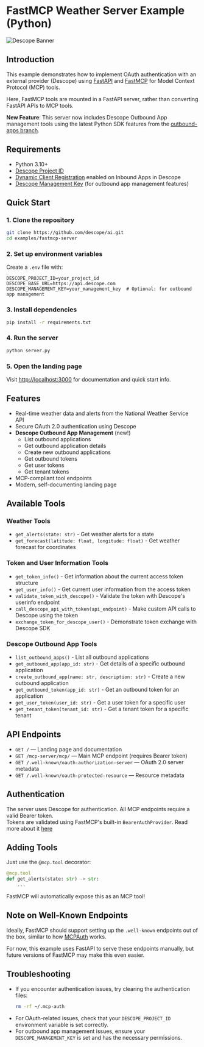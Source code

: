 # FastMCP Weather Server Example (Python)

![Descope Banner](https://github.com/descope/.github/assets/32936811/d904d37e-e3fa-4331-9f10-2880bb708f64)

## Introduction

This example demonstrates how to implement OAuth authentication with an external provider (Descope) using [FastAPI](https://fastapi.tiangolo.com/) and [FastMCP](https://github.com/fastmcp/fastmcp) for Model Context Protocol (MCP) tools.

Here, FastMCP tools are mounted in a FastAPI server, rather than converting FastAPI APIs to MCP tools.

**New Feature**: This server now includes Descope Outbound App management tools using the latest Python SDK features from the [outbound-apps branch](https://github.com/descope/python-sdk/pull/621).

## Requirements

- Python 3.10+
- [Descope Project ID](https://app.descope.com/settings/project)
- [Dynamic Client Registration](https://docs.descope.com/identity-federation/inbound-apps/creating-inbound-apps#method-2-dynamic-client-registration-dcr) enabled on Inbound Apps in Descope
- [Descope Management Key](https://docs.descope.com/management/management-keys) (for outbound app management features)

## Quick Start

### 1. Clone the repository

```bash
git clone https://github.com/descope/ai.git
cd examples/fastmcp-server
```

### 2. Set up environment variables

Create a `.env` file with:

```env
DESCOPE_PROJECT_ID=your_project_id
DESCOPE_BASE_URL=https://api.descope.com
DESCOPE_MANAGEMENT_KEY=your_management_key  # Optional: for outbound app management
```

### 3. Install dependencies

```bash
pip install -r requirements.txt
```

### 4. Run the server

```bash
python server.py
```

### 5. Open the landing page

Visit [http://localhost:3000](http://localhost:3000) for documentation and quick start info.

## Features

- Real-time weather data and alerts from the National Weather Service API
- Secure OAuth 2.0 authentication using Descope
- **Descope Outbound App Management** (new!)
  - List outbound applications
  - Get outbound application details
  - Create new outbound applications
  - Get outbound tokens
  - Get user tokens
  - Get tenant tokens
- MCP-compliant tool endpoints
- Modern, self-documenting landing page

## Available Tools

### Weather Tools

- `get_alerts(state: str)` - Get weather alerts for a state
- `get_forecast(latitude: float, longitude: float)` - Get weather forecast for coordinates

### Token and User Information Tools

- `get_token_info()` - Get information about the current access token structure
- `get_user_info()` - Get current user information from the access token
- `validate_token_with_descope()` - Validate the token with Descope's userinfo endpoint
- `call_descope_api_with_token(api_endpoint)` - Make custom API calls to Descope using the token
- `exchange_token_for_descope_user()` - Demonstrate token exchange with Descope SDK

### Descope Outbound App Tools

- `list_outbound_apps()` - List all outbound applications
- `get_outbound_app(app_id: str)` - Get details of a specific outbound application
- `create_outbound_app(name: str, description: str)` - Create a new outbound application
- `get_outbound_token(app_id: str)` - Get an outbound token for an application
- `get_user_token(user_id: str)` - Get a user token for a specific user
- `get_tenant_token(tenant_id: str)` - Get a tenant token for a specific tenant

## API Endpoints

- `GET /` — Landing page and documentation
- `GET /mcp-server/mcp/` — Main MCP endpoint (requires Bearer token)
- `GET /.well-known/oauth-authorization-server` — OAuth 2.0 server metadata
- `GET /.well-known/oauth-protected-resource` — Resource metadata

## Authentication

The server uses Descope for authentication. All MCP endpoints require a valid Bearer token.  
Tokens are validated using FastMCP's built-in `BearerAuthProvider`. Read more about it [here](https://gofastmcp.com/servers/auth/bearer)

## Adding Tools

Just use the `@mcp.tool` decorator:

```python
@mcp.tool
def get_alerts(state: str) -> str:
    ...
```

FastMCP will automatically expose this as an MCP tool!

## Note on Well-Known Endpoints

Ideally, FastMCP should support setting up the `.well-known` endpoints out of the box, similar to how [MCPAuth](https://mcp-auth.dev/docs/configure-server/mcp-auth) works.

For now, this example uses FastAPI to serve these endpoints manually, but future versions of FastMCP may make this even easier.

## Troubleshooting

- If you encounter authentication issues, try clearing the authentication files:
  ```bash
  rm -rf ~/.mcp-auth
  ```
- For OAuth-related issues, check that your `DESCOPE_PROJECT_ID` environment variable is set correctly.
- For outbound app management issues, ensure your `DESCOPE_MANAGEMENT_KEY` is set and has the necessary permissions.

